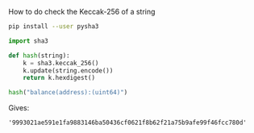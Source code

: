 How to do check the Keccak-256 of a string

```sh
pip install --user pysha3
```

```py
import sha3

def hash(string):
    k = sha3.keccak_256()
    k.update(string.encode())
    return k.hexdigest()

hash("balance(address):(uint64)")
```

Gives:
```
'9993021ae591e1fa9883146ba50436cf0621f8b62f21a75b9afe99f46fcc780d'
```
